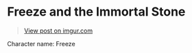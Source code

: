 # Freeze and the Immortal Stone
<blockquote class="imgur-embed-pub" lang="en" data-id="ZOtc8lj"><a href="//imgur.com/ZOtc8lj">View post on imgur.com</a></blockquote><script async src="//s.imgur.com/min/embed.js" charset="utf-8"></script>
<p> Character name: Freeze</p>
